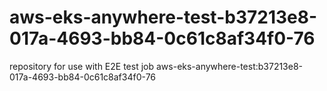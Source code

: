 # aws-eks-anywhere-test-b37213e8-017a-4693-bb84-0c61c8af34f0-76
repository for use with E2E test job aws-eks-anywhere-test:b37213e8-017a-4693-bb84-0c61c8af34f0-76
